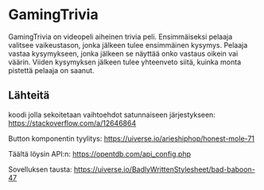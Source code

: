 
# GamingTrivia

GamingTrivia on videopeli aiheinen trivia peli. Ensimmäiseksi pelaaja valitsee vaikeustason, jonka jälkeen tulee ensimmäinen kysymys. Pelaaja vastaa kysymykseen, jonka jälkeen se näyttää onko vastaus oikein vai väärin. Viiden kysymyksen jälkeen tulee yhteenveto siitä, kuinka monta pistettä pelaaja on saanut.

## Lähteitä

koodi jolla sekoitetaan vaihtoehdot satunnaiseen järjestykseen: https://stackoverflow.com/a/12646864

Button komponentin tyylitys: https://uiverse.io/arieshiphop/honest-mole-71

Täältä löysin API:n: https://opentdb.com/api_config.php

Sovelluksen tausta: https://uiverse.io/BadlyWrittenStylesheet/bad-baboon-47

